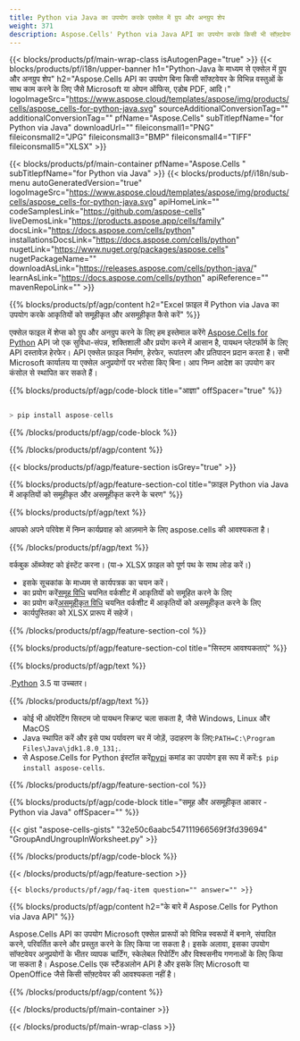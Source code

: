 ```yaml
---
title: Python via Java का उपयोग करके एक्सेल में ग्रुप और अनग्रुप शेप
weight: 371
description: Aspose.Cells' Python via Java API का उपयोग करके किसी भी सॉफ़्टवेयर जैसे Microsoft या ओपन ऑफ़िस, एडोब PDF, आदि के बिना समूह और असमूहीकृत ऑब्जेक्ट।
---
```

{{< blocks/products/pf/main-wrap-class isAutogenPage="true" >}}
{{< blocks/products/pf/i18n/upper-banner h1="Python-Java के माध्यम से एक्सेल में ग्रुप और अनग्रुप शेप" h2="Aspose.Cells API का उपयोग बिना किसी सॉफ्टवेयर के विभिन्न वस्तुओं के साथ काम करने के लिए जैसे Microsoft या ओपन ऑफिस, एडोब PDF, आदि।" logoImageSrc="https://www.aspose.cloud/templates/aspose/img/products/cells/aspose_cells-for-python-java.svg" sourceAdditionalConversionTag="" additionalConversionTag="" pfName="Aspose.Cells" subTitlepfName="for Python via Java" downloadUrl="" fileiconsmall1="PNG" fileiconsmall2="JPG" fileiconsmall3="BMP" fileiconsmall4="TIFF" fileiconsmall5="XLSX" >}}

{{< blocks/products/pf/main-container pfName="Aspose.Cells " subTitlepfName="for Python via Java" >}}
{{< blocks/products/pf/i18n/sub-menu autoGeneratedVersion="true" logoImageSrc="https://www.aspose.cloud/templates/aspose/img/products/cells/aspose_cells-for-python-java.svg" apiHomeLink="" codeSamplesLink="https://github.com/aspose-cells" liveDemosLink="https://products.aspose.app/cells/family" docsLink="https://docs.aspose.com/cells/python" installationsDocsLink="https://docs.aspose.com/cells/python" nugetLink="https://www.nuget.org/packages/aspose.cells" nugetPackageName="" downloadAsLink="https://releases.aspose.com/cells/python-java/" learnAsLink="https://docs.aspose.com/cells/python" apiReference="" mavenRepoLink="" >}}

{{% blocks/products/pf/agp/content h2="Excel फ़ाइल में Python via Java का उपयोग करके आकृतियों को समूहीकृत और असमूहीकृत कैसे करें" %}}

 एक्सेल फाइल में शेप्स को ग्रुप और अनग्रुप करने के लिए हम इस्तेमाल करेंगे
 [Aspose.Cells for Python](https://pypi.org/project/aspose-cells/) 
 API जो एक सुविधा-संपन्न, शक्तिशाली और प्रयोग करने में आसान है, पायथन प्लेटफॉर्म के लिए API दस्तावेज़ हेरफेर। API एक्सेल फ़ाइल निर्माण, हेरफेर, रूपांतरण और प्रतिपादन प्रदान करता है। सभी Microsoft कार्यालय या एक्सेल अनुप्रयोगों पर भरोसा किए बिना। आप निम्न आदेश का उपयोग कर कंसोल से स्थापित कर सकते हैं।

{{% blocks/products/pf/agp/code-block title="आज्ञा" offSpacer="true" %}}

```cs

> pip install aspose-cells

```

{{% /blocks/products/pf/agp/code-block %}}

{{% /blocks/products/pf/agp/content %}}

{{< blocks/products/pf/agp/feature-section isGrey="true" >}}

{{% blocks/products/pf/agp/feature-section-col title="फ़ाइल Python via Java में आकृतियों को समूहीकृत और असमूहीकृत करने के चरण" %}}

{{% blocks/products/pf/agp/text %}}

आपको अपने परिवेश में निम्न कार्यप्रवाह को आज़माने के लिए aspose.cells की आवश्यकता है।

{{% /blocks/products/pf/agp/text %}}

वर्कबुक ऑब्जेक्ट को इंस्टेंट करना। (या-> XLSX फ़ाइल को पूर्ण पथ के साथ लोड करें।)
+ इसके सूचकांक के माध्यम से कार्यपत्रक का चयन करें।
 + का प्रयोग करें[समूह विधि](https://reference.aspose.com/cells/python-java/asposecells.api/shapecollection#group(com.aspose.cells.Shape[])) चयनित वर्कशीट में आकृतियों को समूहित करने के लिए
 + का प्रयोग करें[असमूहीकृत विधि](https://reference.aspose.com/cells/python-java/asposecells.api/shapecollection#ungroup(com.aspose.cells.GroupShape)) चयनित वर्कशीट में आकृतियों को असमूहीकृत करने के लिए
+ कार्यपुस्तिका को XLSX प्रारूप में सहेजें।

{{% /blocks/products/pf/agp/feature-section-col %}}

{{% blocks/products/pf/agp/feature-section-col title="सिस्टम आवश्यकताएं" %}}

{{% blocks/products/pf/agp/text %}}

 .[Python](https://www.python.org/downloads/) 3.5 या उच्चतर।
 
{{% /blocks/products/pf/agp/text %}}

-  कोई भी ऑपरेटिंग सिस्टम जो पायथन स्क्रिप्ट चला सकता है, जैसे Windows, Linux और MacOS
-  Java स्थापित करें और इसे पाथ पर्यावरण चर में जोड़ें, उदाहरण के लिए:<code>PATH=C:\Program Files\Java\jdk1.8.0_131;</code>.
-  से Aspose.Cells for Python इंस्टॉल करें<a href="https://pypi.org/project/aspose-cells/">pypi</a> कमांड का उपयोग इस रूप में करें:<code>$ pip install aspose-cells</code>.

{{% /blocks/products/pf/agp/feature-section-col %}}

{{% blocks/products/pf/agp/code-block title="समूह और असमूहीकृत आकार - Python via Java" offSpacer="" %}}

{{< gist "aspose-cells-gists" "32e50c6aabc547111966569f3fd39694" "GroupAndUngroupInWorksheet.py" >}}

{{% /blocks/products/pf/agp/code-block %}}

{{< /blocks/products/pf/agp/feature-section >}}

    {{< blocks/products/pf/agp/faq-item question="" answer="" >}}
 

<!-- aboutfile Starts -->

{{% blocks/products/pf/agp/content h2="के बारे में Aspose.Cells for Python via Java API" %}}

 Aspose.Cells API का उपयोग Microsoft एक्सेल प्रारूपों को विभिन्न स्वरूपों में बनाने, संपादित करने, परिवर्तित करने और प्रस्तुत करने के लिए किया जा सकता है। इसके अलावा, इसका उपयोग सॉफ्टवेयर अनुप्रयोगों के भीतर व्यापक चार्टिंग, स्केलेबल रिपोर्टिंग और विश्वसनीय गणनाओं के लिए किया जा सकता है। Aspose.Cells एक स्टैंडअलोन API है और इसके लिए Microsoft या OpenOffice जैसे किसी सॉफ़्टवेयर की आवश्यकता नहीं है।

{{% /blocks/products/pf/agp/content %}}



<!-- aboutfile Ends -->
<!--
{{< blocks/products/pf/agp/other-supported-section title="Other Supported Splitting Formats" subTitle="Using Python, One can also split large file into chunks of many other file formats including." >}}

{{< blocks/products/pf/agp/other-supported-section-item href="https://products.aspose.com/cells/net/splitter/ods/" name="ODS" description="OpenDocument Spreadsheet File" >}}
{{< blocks/products/pf/agp/other-supported-section-item href="https://products.aspose.com/cells/net/splitter/xls/" name="XLS" description="Excel Binary Format" >}}
{{< blocks/products/pf/agp/other-supported-section-item href="https://products.aspose.com/cells/net/splitter/xlsb/" name="XLSB" description="Binary Excel Workbook File" >}}
{{< blocks/products/pf/agp/other-supported-section-item href="https://products.aspose.com/cells/net/splitter/xlsm/" name="XLSM" description="Spreadsheet File" >}}

{{< /blocks/products/pf/agp/other-supported-section >}}

-->

{{< /blocks/products/pf/main-container >}}
    
{{< /blocks/products/pf/main-wrap-class >}}
